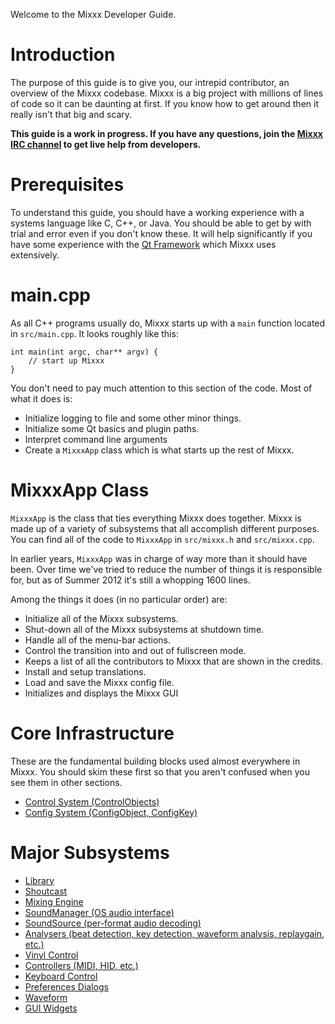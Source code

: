 Welcome to the Mixxx Developer Guide.

# Introduction

The purpose of this guide is to give you, our intrepid contributor, an
overview of the Mixxx codebase. Mixxx is a big project with millions of
lines of code so it can be daunting at first. If you know how to get
around then it really isn't that big and scary.

**This guide is a work in progress. If you have any questions, join the
[Mixxx IRC channel](http://mixxx.org/irc.php) to get live help from
developers.**

# Prerequisites

To understand this guide, you should have a working experience with a
systems language like C, C++, or Java. You should be able to get by with
trial and error even if you don't know these. It will help significantly
if you have some experience with the [Qt
Framework](http://qt.nokia.com/products/) which Mixxx uses extensively.

# main.cpp

As all C++ programs usually do, Mixxx starts up with a `main` function
located in `src/main.cpp`. It looks roughly like this:

    int main(int argc, char** argv) { 
        // start up Mixxx
    }

You don't need to pay much attention to this section of the code. Most
of what it does is:

  - Initialize logging to file and some other minor things.
  - Initialize some Qt basics and plugin paths.
  - Interpret command line arguments
  - Create a `MixxxApp` class which is what starts up the rest of Mixxx.

# MixxxApp Class

`MixxxApp` is the class that ties everything Mixxx does together. Mixxx
is made up of a variety of subsystems that all accomplish different
purposes. You can find all of the code to `MixxxApp` in `src/mixxx.h`
and `src/mixxx.cpp`.

In earlier years, `MixxxApp` was in charge of way more than it should
have been. Over time we've tried to reduce the number of things it is
responsible for, but as of Summer 2012 it's still a whopping 1600 lines.

Among the things it does (in no particular order) are:

  - Initialize all of the Mixxx subsystems.
  - Shut-down all of the Mixxx subsystems at shutdown time.
  - Handle all of the menu-bar actions.
  - Control the transition into and out of fullscreen mode.
  - Keeps a list of all the contributors to Mixxx that are shown in the
    credits.
  - Install and setup translations. 
  - Load and save the Mixxx config file.
  - Initializes and displays the Mixxx GUI

# Core Infrastructure

These are the fundamental building blocks used almost everywhere in
Mixxx. You should skim these first so that you aren't confused when you
see them in other sections.

  - [Control System (ControlObjects)](developer_guide_control)
  - [Config System (ConfigObject, ConfigKey)](developer_guide_config)

# Major Subsystems

  - [Library](developer_guide_library)
  - [Shoutcast](developer_guide_shoutcast)
  - [Mixing Engine](developer_guide_engine)
  - [SoundManager (OS audio interface)](developer_guide_soundmanager)
  - [SoundSource (per-format audio
    decoding)](developer_guide_soundsource)
  - [Analysers (beat detection, key detection, waveform analysis,
    replaygain, etc.)](developer_guide_analysers)
  - [Vinyl Control](developer_guide_vinyl_control)
  - [Controllers (MIDI, HID, etc.)](developer_guide_controllers)
  - [Keyboard Control](developer_guide_keyboard)
  - [Preferences Dialogs](developer_guide_preferences)
  - [Waveform](developer_guide_waveform)
  - [GUI Widgets](developer_guide_widgets)
